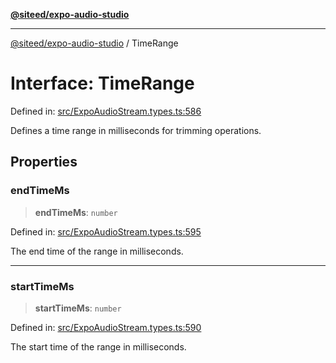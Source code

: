 [**@siteed/expo-audio-studio**](../README.md)

***

[@siteed/expo-audio-studio](../README.md) / TimeRange

# Interface: TimeRange

Defined in: [src/ExpoAudioStream.types.ts:586](https://github.com/deeeed/expo-audio-stream/blob/801aa6585cbafa9b58a81bf4356176436fc03ce1/packages/expo-audio-studio/src/ExpoAudioStream.types.ts#L586)

Defines a time range in milliseconds for trimming operations.

## Properties

### endTimeMs

> **endTimeMs**: `number`

Defined in: [src/ExpoAudioStream.types.ts:595](https://github.com/deeeed/expo-audio-stream/blob/801aa6585cbafa9b58a81bf4356176436fc03ce1/packages/expo-audio-studio/src/ExpoAudioStream.types.ts#L595)

The end time of the range in milliseconds.

***

### startTimeMs

> **startTimeMs**: `number`

Defined in: [src/ExpoAudioStream.types.ts:590](https://github.com/deeeed/expo-audio-stream/blob/801aa6585cbafa9b58a81bf4356176436fc03ce1/packages/expo-audio-studio/src/ExpoAudioStream.types.ts#L590)

The start time of the range in milliseconds.
